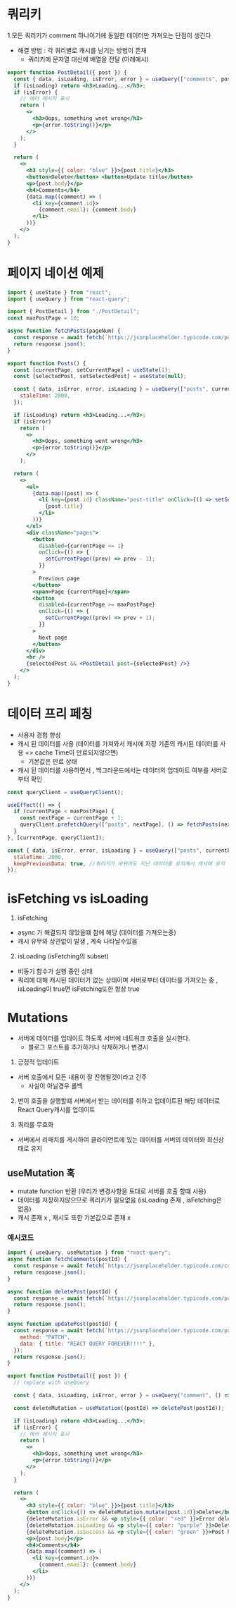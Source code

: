 # 쿼리키

1.모든 쿼리키가 comment 하나이기에 동일한 데이터만 가져오는 단점이 생긴다

- 해결 방법 : 각 쿼리별로 캐시를 남기는 방법이 존재
  - 쿼리키에 문자열 대신에 배열을 전달 (아래예시)

```jsx
export function PostDetail({ post }) {
  const { data, isLoading, isError, error } = useQuery(["comments", post.id], () => fetchComments(post.id));
  if (isLoading) return <h3>Loading...</h3>;
  if (isError) {
    // 에러 메시지 표시
    return (
      <>
        <h3>Oops, something wnet wrong</h3>
        <p>{error.toString()}</p>
      </>
    );
  }

  return (
    <>
      <h3 style={{ color: "blue" }}>{post.title}</h3>
      <button>Delete</button> <button>Update title</button>
      <p>{post.body}</p>
      <h4>Comments</h4>
      {data.map((comment) => (
        <li key={comment.id}>
          {comment.email}: {comment.body}
        </li>
      ))}
    </>
  );
}
```

# 페이지 네이션 예제

```jsx
import { useState } from "react";
import { useQuery } from "react-query";

import { PostDetail } from "./PostDetail";
const maxPostPage = 10;

async function fetchPosts(pageNum) {
  const response = await fetch(`https://jsonplaceholder.typicode.com/posts?_limit=10&_page=${pageNum}`);
  return response.json();
}

export function Posts() {
  const [currentPage, setCurrentPage] = useState(1);
  const [selectedPost, setSelectedPost] = useState(null);

  const { data, isError, error, isLoading } = useQuery(["posts", currentPage], () => fetchPosts(currentPage), {
    staleTime: 2000,
  });

  if (isLoading) return <h3>Loading...</h3>;
  if (isError)
    return (
      <>
        <h3>Oops, something went wrong</h3>
        <p>{error.toString()}</p>
      </>
    );

  return (
    <>
      <ul>
        {data.map((post) => (
          <li key={post.id} className="post-title" onClick={() => setSelectedPost(post)}>
            {post.title}
          </li>
        ))}
      </ul>
      <div className="pages">
        <button
          disabled={currentPage <= 1}
          onClick={() => {
            setCurrentPage((prev) => prev - 1);
          }}
        >
          Previous page
        </button>
        <span>Page {currentPage}</span>
        <button
          disabled={currentPage >= maxPostPage}
          onClick={() => {
            setCurrentPage((prev) => prev + 1);
          }}
        >
          Next page
        </button>
      </div>
      <hr />
      {selectedPost && <PostDetail post={selectedPost} />}
    </>
  );
}
```

# 데이터 프리 페칭

- 사용자 경험 향상
- 캐시 된 데이터를 사용 (데이터를 가져와서 캐시에 저장 기존의 캐시된 데이터를 사용 => cache Time이 만료되지않으면)
  - 기본값은 만료 상태
- 캐시 된 데이터를 사용하면서 , 백그라운드에서는 데이터의 업데이트 여부를 서버로부터 확인

```jsx
const queryClient = useQueryClient();

useEffect(() => {
  if (currentPage < maxPostPage) {
    const nextPage = currentPage + 1;
    queryClient.prefetchQuery(["posts", nextPage], () => fetchPosts(nextPage));
  }
}, [currentPage, queryClient]);

const { data, isError, error, isLoading } = useQuery(["posts", currentPage], () => fetchPosts(currentPage), {
  staleTime: 2000,
  keepPreviousData: true, //쿼리키가 바뀌어도 지난 데이터를 유지해서 캐시에 유지
});
```

# isFetching vs isLoading

1. isFetching

- async 가 해결되지 않았을떄 참에 해당 (데이터를 가져오는중)
- 캐시 유무와 상관없이 발생 , 계속 나타날수있음

2. isLoading (isFetching의 subset)

- 비동기 함수가 실행 중인 상태
- 쿼리에 대해 캐시된 데이터가 없는 상태이며 서버로부터 데이터를 가져오는 중 , isLoading이 true면 isFetching또한 항상 true

# Mutations

- 서버에 데이터를 업데이트 하도록 서버에 네트워크 호출을 실시한다.
  - 블로그 포스트를 추가하거나 삭제하거나 변경시

1. 긍정적 업데이트

- 서버 호출에서 모든 내용이 잘 진행될것이라고 간주
  - 사실이 아닐경우 롤백

2. 변이 호출을 실행할떄 서버에서 받는 데이터를 취하고 업데이트된 해당 데이터로 React Query캐시를 업데이트

3. 쿼리를 무효화

- 서버에서 리패치를 게시하여 클라이언트에 있는 데이터를 서버의 데이터와 최신상태로 유지

## useMutation 훅

- mutate function 반환 (우리가 변경사항을 토대로 서버를 호출 할떄 사용)
- 데이터를 저장하지않으므로 쿼리키가 필요없음 (isLoading 존재 , isFetching은 없음)
- 캐시 존재 x , 재시도 또한 기본값으로 존재 x

### 예시코드

```jsx
import { useQuery, useMutation } from "react-query";
async function fetchComments(postId) {
  const response = await fetch(`https://jsonplaceholder.typicode.com/comments?postId=${postId}`);
  return response.json();
}

async function deletePost(postId) {
  const response = await fetch(`https://jsonplaceholder.typicode.com/postId/${postId}`, { method: "DELETE" });
  return response.json();
}

async function updatePost(postId) {
  const response = await fetch(`https://jsonplaceholder.typicode.com/postId/${postId}`, {
    method: "PATCH",
    data: { title: "REACT QUERY FOREVER!!!!" },
  });
  return response.json();
}

export function PostDetail({ post }) {
  // replace with useQuery

  const { data, isLoading, isError, error } = useQuery("comment", () => fetchComments(post.id));

  const deleteMutation = useMutation((postId) => deletePost(postId));

  if (isLoading) return <h3>Loading...</h3>;
  if (isError) {
    // 에러 메시지 표시
    return (
      <>
        <h3>Oops, something wnet wrong</h3>
        <p>{error.toString()}</p>
      </>
    );
  }

  return (
    <>
      <h3 style={{ color: "blue" }}>{post.title}</h3>
      <button onClick={() => deleteMutation.mutate(post.id)}>Delete</button> <button>Update title</button>
      {deleteMutation.isError && <p style={{ color: "red" }}>Error deleting the post </p>}
      {deleteMutation.isLoading && <p style={{ color: "purple" }}>Deleting the post </p>}
      {deleteMutation.isSuccess && <p style={{ color: "green" }}>Post has (not) been deleted </p>}
      <p>{post.body}</p>
      <h4>Comments</h4>
      {data.map((comment) => (
        <li key={comment.id}>
          {comment.email}: {comment.body}
        </li>
      ))}
    </>
  );
}
```

